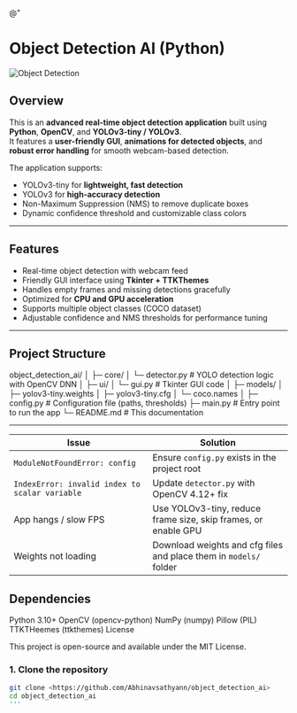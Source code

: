 @"
# Object Detection AI (Python)

![Object Detection](assets/preview.png)

## Overview
This is an **advanced real-time object detection application** built using **Python**, **OpenCV**, and **YOLOv3-tiny / YOLOv3**.  
It features a **user-friendly GUI**, **animations for detected objects**, and **robust error handling** for smooth webcam-based detection.

The application supports:  
- YOLOv3-tiny for **lightweight, fast detection**  
- YOLOv3 for **high-accuracy detection**  
- Non-Maximum Suppression (NMS) to remove duplicate boxes  
- Dynamic confidence threshold and customizable class colors  

---

## Features

- Real-time object detection with webcam feed  
- Friendly GUI interface using **Tkinter + TTKThemes**  
- Handles empty frames and missing detections gracefully  
- Optimized for **CPU and GPU acceleration**  
- Supports multiple object classes (COCO dataset)  
- Adjustable confidence and NMS thresholds for performance tuning  

---

## Project Structure
object_detection_ai/
│
├─ core/
│ └─ detector.py # YOLO detection logic with OpenCV DNN
│
├─ ui/
│ └─ gui.py # Tkinter GUI code
│
├─ models/
│ ├─ yolov3-tiny.weights
│ ├─ yolov3-tiny.cfg
│ └─ coco.names
│
├─ config.py # Configuration file (paths, thresholds)
├─ main.py # Entry point to run the app
└─ README.md # This documentation


---

| Issue                                          | Solution                                                          |
| ---------------------------------------------- | ----------------------------------------------------------------- |
| `ModuleNotFoundError: config`                  | Ensure `config.py` exists in the project root                     |
| `IndexError: invalid index to scalar variable` | Update `detector.py` with OpenCV 4.12+ fix                        |
| App hangs / slow FPS                           | Use YOLOv3-tiny, reduce frame size, skip frames, or enable GPU    |
| Weights not loading                            | Download weights and cfg files and place them in `models/` folder |


## Dependencies
Python 3.10+
OpenCV (opencv-python)
NumPy (numpy)
Pillow (PIL)
TTKTHeemes (ttkthemes)
License

This project is open-source and available under the MIT License.

### 1. Clone the repository

```bash
git clone <https://github.com/Abhinavsathyann/object_detection_ai>
cd object_detection_ai
'''






